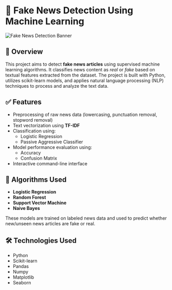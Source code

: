 # 📰 Fake News Detection Using Machine Learning

![Fake News Detection Banner](./previewFnews)

## 📌 Overview

This project aims to detect **fake news articles** using supervised machine learning algorithms. It classifies news content as *real* or *fake* based on textual features extracted from the dataset. The project is built with Python, utilizes scikit-learn models, and applies natural language processing (NLP) techniques to process and analyze the text data.

## ✅ Features

- Preprocessing of raw news data (lowercasing, punctuation removal, stopword removal)
- Text vectorization using **TF-IDF**
- Classification using:
  - Logistic Regression
  - Passive Aggressive Classifier
- Model performance evaluation using:
  - Accuracy
  - Confusion Matrix
- Interactive command-line interface

## 🧠 Algorithms Used

- **Logistic Regression**
- **Random Forest**
- **Support Vector Machine**
- **Naive Bayes**

These models are trained on labeled news data and used to predict whether new/unseen news articles are fake or real.

## 🛠️ Technologies Used

- Python
- Scikit-learn
- Pandas
- Numpy
- Matplotlib
- Seaborn


